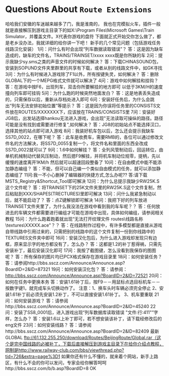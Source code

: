 # Questions About `Route Extensions`

哈哈我们安徽的车迷越来越多了门，我是淮南的，
我也在完模拟火车，插件一般就是直接解压到游戏主目录下的如X:\Program Files\Microsoft Games\Train Simulator，并覆盖文件。X代表你游戏的盘符
下面就正式开始交你怎么做了，都是老乡没办法，我就详细的给你讲一下吧！
新手的几个常见问题（包括游戏任务线路汉化安装）
1问：问什么有时会出现“列车数据读取错误”？
答：这是因为缺车造成的，缺车的文件名，TRAINS/TRAINSET/xxxx
xxxx既是你所缺的车
2问：提示我缺少sy.sms之类的声音文件的时候如何解决？
答：下载CHINASOUND包，安装到SOPUND文件夹里群里的共享有下载，或者从别的线路文件中，如GK寻找
3问：为什么有时候进入游戏除了F1以外，所有按键失灵，如何解决？
答：删除GLOBAL下的一个MEPG格式文件就可以解决了
4问：游戏中如何解挂和挂钩？
答：在游戏中按F6，出现列车，双击你所要解挂的地方即可
以低于3KM/H的速度撞向列车即可挂钩
5问：为什么跑的时候突然地面发白？
答：这是地表丢失造成的，只需保存以后，重新从存档处进入即可
6问：安装好任务后，为什么会跳出“列车无法安排初始位置”等提示？
答：这是因为你误将任务里的CONSISTS文件放在ROUTES/XXXXXXX下，应该放在TRAINS/CONSISTS里
7问：安装好JG8后，出发站选择hankou无法进入游戏，会出现"无法读取可操纵的路径。路径可能是没有找到或需要进行修复",如何解决？
答：JG8的初始站点不能选择汉口，选择其他的站点即可进入游戏
8问：我装好机车包以后，怎么还会提示我缺车SS7D_0022，在哪下呢？
答：此车是收费车，需要RMB的，各位可以通过修改文件名的方法解决，将SS7D_0055复制一个，将文件名和里面的东西全改成SS7D_0022就可以了
9问：1.6中如何解挂？
答：全列风管制动后，回运转位，由单机机械制动代替风压制动，然后摁F9解挂，并将机车制动位规零，提柄，先以缓慢的速度离开1KM/h 然后就可以超速回段整备了
10问：在自由模式中能不能添加静态编组？
答：不能，但可以自己编一个类似自由模式的任务，就可以添加静态编组了
11问:我一不小心删掉了编辑器的快捷方式,怎么办呢??
答:请下载MSTS_Registry&Shortcut_Tool即可解决
12问：为什么总提示我缺少RW25K.S这个文件呢？
答：将TRAINSET下的25K文件夹里的RW25K.S这个文件复制，然后粘贴到XXX/SHAPES(TRECTURES)里即可解决
13问：问什么我紧急制动以后，就不能启动了？
答：点Z键解锁即可解决
14问：我把下好的列车放进TRAINSET文件夹里了，为什么我没法在游戏中看到我的车车呢？？
答：任何放进去的车辆文件都需要进行编组才可能在游戏中出现，具体如何编组，请参阅相关教程
15问：为什么跑着跑着就出现“无法打开纹理文件 routes\线路名称\textures\XXXXX.ace"？？
答：在线路制作过程中，有许多模型都是直接从游戏自带线路中引用过来的，只需把别的线路中的这个文件复制一份到你线路中的TEXTURES文件夹中即可
16问：安装汉化包后，为什么进入游戏却发现只有边框，原来显示字的地方都没有了，怎么办？
答：这都是1.2的补丁惹得祸，只需先安装补丁，最后安装汉化即可
17问：我按了截图键，怎么没看到我保存的图图呢？
答：所有保存的图片均已PCX格式保存在游戏目录里
18问：如何安装任务？
答：请参阅http://bbs.sscz.com/Announce/Announce.asp?BoardID=2&ID=87321
19问：如何安装汉化包？
答：请参阅：http://bbs.sscz.com/Announce/Announce.asp?BoardID=2&ID=72521
20问：如何在任务中更换本务
答：安装1.61补丁后，按F9－－用鼠标点选目标机车－－按数字键1，就完成车头切换动作了。
注意：1、换车头时车辆必须完全停止
2、安装1.61补丁前必须先安装1.2补丁，不可以直接安装1.61补丁。
3、机车要重联
21问：如何安装游戏？
答：请参阅http://bbs.sscz.com/Announce/Announce.asp?BoardID=2&ID=45240
22问：安装了SS8_0001后，进入游戏出现“列车数据库读取错误 "文件:行:411"”字样，怎么办？
答：安装1.6以上补丁即可，若不想安装该补丁，请下载经修改后的eng文件
23问：如何安装线路？
答：请参阅http://bbs.sscz.com/Announce/Announce.asp?BoardID=2&ID=82409
最新GLOBAL
ftp://61.132.255.250/download/Routes/BeijingRoute/Global.rar（这个是完中国线路的必被补丁，下载后直接解压到游戏主目录下在给你介绍点教程，网制是http://www.railway-club.com/bbs/viewthread.php?tid=726&extra=page%3D1
如果你还有什么不懂的，就来着个网站，新手上路区，有什么不会的你可以发问，专家会给你解答呵呵http://bbs.sscz.com/b/b.asp?BoardID=8
OK
